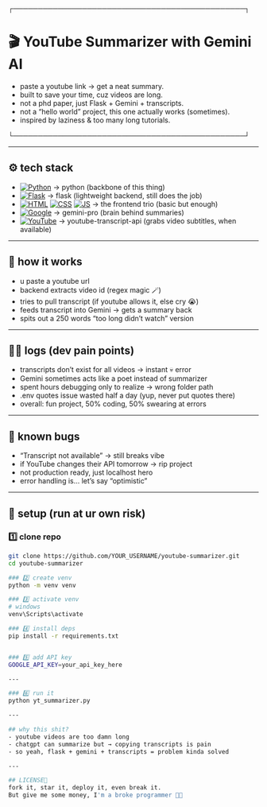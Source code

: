 ┌───────────────────────────────────────────────┐  
# 🎬 YouTube Summarizer with Gemini AI  

- paste a youtube link → get a neat summary.  
- built to save your time, cuz videos are long.  
- not a phd paper, just Flask + Gemini + transcripts.  
- not a “hello world” project, this one actually works (sometimes).  
- inspired by laziness & too many long tutorials.  

└───────────────────────────────────────────────┘  

---

## ⚙️ tech stack  
- [![Python](https://skillicons.dev/icons?i=python)](https://www.python.org/) → python (backbone of this thing)  
- [![Flask](https://skillicons.dev/icons?i=flask)](https://flask.palletsprojects.com/) → flask (lightweight backend, still does the job)  
- [![HTML](https://skillicons.dev/icons?i=html)]() [![CSS](https://skillicons.dev/icons?i=css)]() [![JS](https://skillicons.dev/icons?i=js)]() → the frontend trio (basic but enough)  
- [![Google](https://skillicons.dev/icons?i=googlecloud)](https://ai.google/) → gemini-pro (brain behind summaries)  
- [![YouTube](https://skillicons.dev/icons?i=youtube)](https://github.com/jdepoix/youtube-transcript-api) → youtube-transcript-api (grabs video subtitles, when available)  



---

## 🧩 how it works  
- u paste a youtube url  
- backend extracts video id (regex magic 🪄)  
- tries to pull transcript (if youtube allows it, else cry 😭)  
- feeds transcript into Gemini → gets a summary back  
- spits out a 250 words “too long didn’t watch” version  

---

## 😮‍💨 logs (dev pain points)  
- transcripts don’t exist for all videos → instant 💀 error  
- Gemini sometimes acts like a poet instead of summarizer  
- spent hours debugging only to realize → wrong folder path  
- .env quotes issue wasted half a day (yup, never put quotes there)  
- overall: fun project, 50% coding, 50% swearing at errors  

---

## 🐛 known bugs  
- “Transcript not available” → still breaks vibe  
- if YouTube changes their API tomorrow → rip project  
- not production ready, just localhost hero  
- error handling is… let’s say “optimistic”  

---

## 🚀 setup (run at ur own risk)  

### 1️⃣ clone repo  
```bash
git clone https://github.com/YOUR_USERNAME/youtube-summarizer.git
cd youtube-summarizer

### 2️⃣ create venv
python -m venv venv

### 3️⃣ activate venv 
# windows
venv\Scripts\activate  

### 4️⃣ install deps
pip install -r requirements.txt


### 5️⃣ add API key 
GOOGLE_API_KEY=your_api_key_here

---

### 6️⃣ run it
python yt_summarizer.py

---

## why this shit?  
- youtube videos are too damn long
- chatgpt can summarize but → copying transcripts is pain
- so yeah, flask + gemini + transcripts = problem kinda solved 

---

## LICENSE📜
fork it, star it, deploy it, even break it.
But give me some money, I'm a broke programmer 🥲😭
